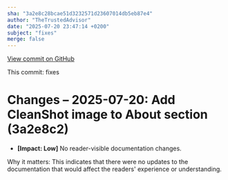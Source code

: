 ```yaml
---
sha: "3a2e8c28bcae51d3232571d23607014db5eb87e4"
author: "TheTrustedAdvisor"
date: "2025-07-20 23:47:14 +0200"
subject: "fixes"
merge: false
---
```


[View commit on GitHub](https://github.com/TheTrustedAdvisor/FabricAdoptionFramework/commit/3a2e8c28bcae51d3232571d23607014db5eb87e4)

This commit: fixes

# Changes – 2025-07-20: Add CleanShot image to About section (3a2e8c2)

- **[Impact: Low]** No reader-visible documentation changes.

Why it matters: This indicates that there were no updates to the documentation that would affect the readers' experience or understanding.
